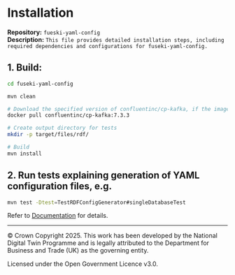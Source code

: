 # Installation

**Repository:** `fueski-yaml-config`  
**Description:** `This file provides detailed installation steps, including required dependencies and configurations for fuseki-yaml-config.`
<!-- SPDX-License-Identifier: OGL-UK-3.0 -->

## 1. Build:
```sh
cd fuseki-yaml-config

mvn clean

# Download the specified version of confluentinc/cp-kafka, if the image is missing
docker pull confluentinc/cp-kafka:7.3.3

# Create output directory for tests
mkdir -p target/files/rdf/

# Build
mvn install
```

## 2. Run tests explaining generation of YAML configuration files, e.g.
```sh
mvn test -Dtest=TestRDFConfigGenerator#singleDatabaseTest
```
Refer to [Documentation](documentation.md) for details.

---
© Crown Copyright 2025. This work has been developed by the National Digital Twin Programme and is legally attributed to the Department for Business and Trade (UK) as the
governing entity.

Licensed under the Open Government Licence v3.0.
